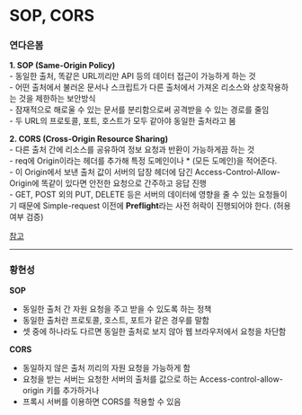 # SOP, CORS
### 연다은봄

**1. SOP (Same-Origin Policy)**        
\- 동일한 출처, 똑같은 URL끼리만 API 등의 데이터 접근이 가능하게 하는 것                      
\- 어떤 출처에서 불러온 문서나 스크립트가 다른 출처에서 가져온 리소스와 상호작용하는 것을 제한하는 보안방식                   
\- 잠재적으로 해로울 수 있는 문서를 분리함으로써 공격받을 수 있는 경로를 줄임                       
\- 두 URL의 프로토콜, 포트, 호스트가 모두 같아야 동일한 출처라고 봄                    

**2. CORS (Cross-Origin Resource Sharing)**       
\- 다른 출처 간에 리소스를 공유하여 정보 요청과 반환이 가능하게끔 하는 것                 
\- req에 Origin이라는 헤더를 추가해 특정 도메인이나 * (모든 도메인)을 적어준다.                
\- 이 Origin에서 보낸 출처 값이 서버의 답장 헤더에 담긴 Access-Control-Allow-Origin에 똑같이 있다면 안전한 요청으로 간주하고 응답 진행                   
\- GET, POST 외의 PUT, DELETE 등은 서버의 데이터에 영향을 줄 수 있는 요청들이기 때문에 Simple-request 이전에 **Preflight**라는 사전 허락이 진행되어야 한다. (허용여부 검증)      
          
[참고](https://youtu.be/bW31xiNB8Nc)      
              
-----------------------

### 황현성

**SOP**
- 동일한 출처 간 자원 요청을 주고 받을 수 있도록 하는 정책
- 동일한 출처란 프로토콜, 호스트, 포트가 같은 경우를 말함
- 셋 중에 하나라도 다르면 동일한 출처로 보지 않아 웹 브라우저에서 요청을 차단함

**CORS**
- 동일하지 않은 출처 끼리의 자원 요청을 가능하게 함
- 요청을 받는 서버는 요청한 서버의 출처를 값으로 하는 Access-control-allow-origin 키를 추가하거나
- 프록시 서버를 이용하면 CORS를 적용할 수 있음
